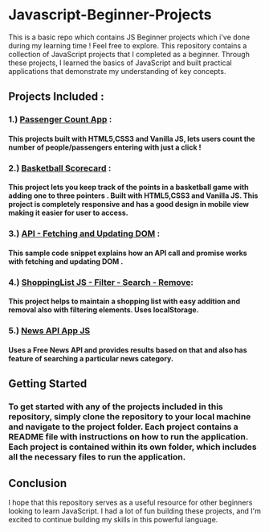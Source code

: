 # Javascript-Beginner-Projects
This is a basic repo which contains JS Beginner projects which i've done during my learning time ! Feel free to explore.
This repository contains a collection of JavaScript projects that I completed as a beginner. Through these projects, I learned the basics of JavaScript and built practical applications that demonstrate my understanding of key concepts.


## **Projects Included :**
### 1.) [Passenger Count App](https://github.com/subbuwu/Javascript-Beginner-Projects/tree/main/passenger-count-app) : 
#### This projects built with HTML5,CSS3 and Vanilla JS, lets users count the number of people/passengers entering with just a click !

### 2.) [Basketball Scorecard](https://github.com/subbuwu/Javascript-Beginner-Projects/tree/main/basketball-scorecard-js) :
#### This project lets you keep track of the points in a basketball game with adding one to three pointers . Built with HTML5,CSS3 and Vanilla JS. This project is completely responsive and has a good design in mobile view making it easier for user to access.

### 3.) [API - Fetching and Updating DOM](https://github.com/subbuwu/API-Fetch-Update-DOM) :
#### This sample code snippet explains how an API call and promise works with fetching and updating DOM .

### 4.) [ShoppingList JS - Filter - Search - Remove](https://github.com/subbuwu/Shopping-List-JS):
#### This project helps to maintain a shopping list with easy addition and removal also with filtering elements. Uses localStorage.

### 5.) [News API App JS](https://github.com/subbuwu/News-App-API-JS/)
#### Uses a Free News API and provides results based on that and also has feature of searching a particular news category.


## **Getting Started**
### To get started with any of the projects included in this repository, simply clone the repository to your local machine and navigate to the project folder. Each project contains a README file with instructions on how to run the application. Each project is contained within its own folder, which includes all the necessary files to run the application.

## **Conclusion**
I hope that this repository serves as a useful resource for other beginners looking to learn JavaScript. I had a lot of fun building these projects, and I'm excited to continue building my skills in this powerful language.

